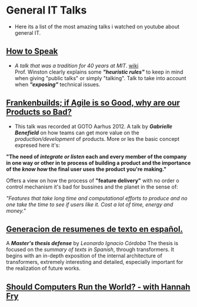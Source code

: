 
# General IT Talks
- Here its a list of the most amazing talks i watched on youtube about general IT. 


## [How to Speak](https://www.youtube.com/watch?v=Unzc731iCUY&ab_channel=MITOpenCourseWare)
- *A talk that was a tradition for 40 years at MIT*. [wiki](https://en.wikipedia.org/wiki/Patrick_Winston)\
Prof. Winston clearly explains some ***"heuristic rules"*** to keep in mind when giving "public talks" or simply "talking".
Talk to take into account when ***"exposing"*** technical issues.



## [Frankenbuilds; if Agile is so Good, why are our Products so Bad?](https://www.youtube.com/watch?v=2JNXx8VdbAE&ab_channel=GOTOConferences)
- This talk was recorded at GOTO Aarhus 2012. 
A talk by ***Gabrielle Benefield*** on how teams can get more value on the *production/development* of products. 
More or les the basic concept expresed here it's: 

**"The need of *integrate or listen* each and every member of the company in 
one way or other in te process of building a product and the importance of 
the *know how* the final user uses the product you're making."**

Offers a view on how the process of **"feature delivery"** with no order o 
control mechanism it's bad for bussines and  the planet in the sense of:

*"Features that take long time and computational efforts to produce and no one 
take the time to see if users like it. Cost a lot of time, energy and money."*
## [Generacion de resumenes de texto en español.](https://www.youtube.com/watch?v=6TZbdWj3MxE&ab_channel=Datamininguba)
A ***Master's thesis defense*** by *Leonardo Ignacio Córdoba*
The thesis is focused on the *summary of texts in Spanish*, through transformers.
It begins with an in-depth exposition of the internal architecture of transformers, 
extremely interesting and detailed, especially important for the realization of future works.

## [Should Computers Run the World? - with Hannah Fry](https://www.youtube.com/watch?v=Rzhpf1Ai7Z4&ab_channel=TheRoyalInstitution)


